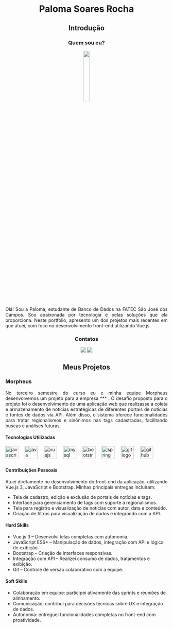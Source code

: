 # <p align="center">Paloma Soares Rocha</p>

## <p align="center">Introdução</p>

### <p align="center"> Quem sou eu?</p>

<p align="center"><img src="" width="20%"></p>

<p align="justify">Olá! Sou a Paloma, estudante de Banco de Dados na FATEC São José dos Campos. Sou apaixonada por tecnologia e pelas soluções que ela proporciona. Neste portfólio, apresento um dos projetos mais recentes em que atuei, com foco no desenvolvimento front-end utilizando Vue.js.</p>

###  <p align="center">Contatos</p>

<div align="center">

[<img src="https://img.shields.io/badge/GitHub-100000?style=for-the-badge&logo=github&logoColor=white" />](https://github.com/PalomaSoaresR) [<img src="https://img.shields.io/badge/LinkedIn-0077B5?style=for-the-badge&logo=linkedin&logoColor=white" />](https://linkedin.com/in/paloma-soares-rocha)

</div>


##  <p align="center">Meus Projetos</p>

### Morpheus 
<p align="justify">No terceiro semestre do curso eu e minha equipe Morpheus desenvolvemos um projeto para a empresa *** . O desafio proposto para o projeto foi o desenvolvimento de uma aplicação web que realizasse a coleta e armazenamento de notícias estratégicas de diferentes portais de notícias e fontes de dados via API. Além disso, o sistema oferece funcionalidades para tratar regionalismos e sinônimos nas tags cadastradas, facilitando buscas e análises futuras. </p>


#### Tecnologias Utilizadas
<div align="left">
  <img src="https://cdn.jsdelivr.net/gh/devicons/devicon/icons/javascript/javascript-original.svg" height="40" alt="javascript logo"  />
  <img width="12" />
  <img src="https://cdn.jsdelivr.net/gh/devicons/devicon/icons/java/java-original.svg" height="40" alt="java logo"  />
  <img width="12" />
  <img src="https://cdn.jsdelivr.net/gh/devicons/devicon/icons/vuejs/vuejs-original.svg" height="40" alt="vuejs logo"  />
  <img width="12" />
  <img src="https://cdn.jsdelivr.net/gh/devicons/devicon/icons/mysql/mysql-original.svg" height="40" alt="mysql logo"  />
  <img width="12" />
  <img src="https://cdn.jsdelivr.net/gh/devicons/devicon/icons/bootstrap/bootstrap-original.svg" height="40" alt="bootstrap logo"  />
  <img width="12" />
  <img src="https://cdn.jsdelivr.net/gh/devicons/devicon/icons/spring/spring-original.svg" height="40" alt="spring logo"  />
  <img width="12" />
  <img src="https://cdn.jsdelivr.net/gh/devicons/devicon/icons/git/git-original.svg" height="40" alt="git logo"  />
  <img width="12" />
  <img src="https://cdn.jsdelivr.net/gh/devicons/devicon/icons/github/github-original.svg" height="40" alt="github logo"  />
</div>

###


#### Contribuições Pessoais
<p align="justify">Atuei diretamente no desenvolvimento do front-end da aplicação, utilizando Vue.js 3, JavaScript e Bootstrap.
Minhas principais entregas incluiram:</p>

- Tela de cadastro, edição e exclusão de portais de notícias e tags.
- Interface para gerenciamento de tags com suporte a regionalismos.
- Tela para registro e visualização de notícias com autor, data e conteúdo.
- Criação de filtros para visualização de dados e integrando com a API.

#### Hard Skills
- Vue.js 3 – Desenvolvi telas completas com autonomia.
- JavaScript ES6+ – Manipulação de dados, integração com API e lógica de exibição.
- Bootstrap – Criação de interfaces responsivas.
- Integração com API – Realizei consumo de dados, tratamentos e exibição.
- Git – Controle de versão colaborativo com a equipe.

#### Soft Skills
- Colaboração em equipe: participei ativamente das sprints e reuniões de alinhamento.
- Comunicação: contribuí para decisões técnicas sobre UX e integração de dados.
- Autonomia: entreguei funcionalidades completas no front-end com proatividade.







